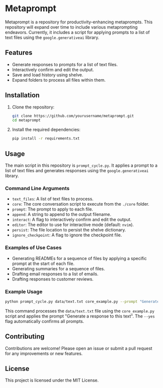 # Metaprompt

Metaprompt is a repository for productivity-enhancing metaprompts. This repository will expand over time to include various metaprompting endeavors. Currently, it includes a script for applying prompts to a list of text files using the `google.generativeai` library.

## Features

- Generate responses to prompts for a list of text files.
- Interactively confirm and edit the output.
- Save and load history using shelve.
- Expand folders to process all files within them.

## Installation

1. Clone the repository:
    ```sh
    git clone https://github.com/yourusername/metaprompt.git
    cd metaprompt
    ```

2. Install the required dependencies:
    ```sh
    pip install -r requirements.txt
    ```

## Usage

The main script in this repository is `prompt_cycle.py`. It applies a prompt to a list of text files and generates responses using the `google.generativeai` library.

### Command Line Arguments

- `text_files`: A list of text files to process.
- `core`: The core conversation script to execute from the `./core` folder.
- `prompt`: The prompt to apply to each file.
- `append`: A string to append to the output filename.
- `interact`: A flag to interactively confirm and edit the output.
- `editor`: The editor to use for interactive mode (default: `nvim`).
- `persist`: The file location to persist the shelve dictionary.
- `ignore_checkpoint`: A flag to ignore the checkpoint file.

### Examples of Use Cases

- Generating READMEs for a sequence of files by applying a specific prompt at the start of each file.
- Generating summaries for a sequence of files.
- Drafting email responses to a list of emails.
- Drafting responses to customer reviews.

### Example Usage

```sh
python prompt_cycle.py data/text.txt core_example.py --prompt "Generate a response to this text" --yes
```

This command processes the `data/text.txt` file using the `core_example.py` script and applies the prompt "Generate a response to this text". The `--yes` flag automatically confirms all prompts.

## Contributing

Contributions are welcome! Please open an issue or submit a pull request for any improvements or new features.

## License

This project is licensed under the MIT License.
